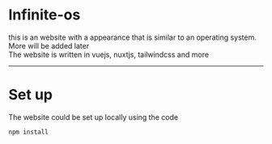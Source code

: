 # Infinite-os

this is an website with a appearance that is similar to an operating system. More will be added later <br/>
The website is written in vuejs, nuxtjs, tailwindcss and more

---

# Set up 
The website could be set up locally using the code 

```
npm install
```
